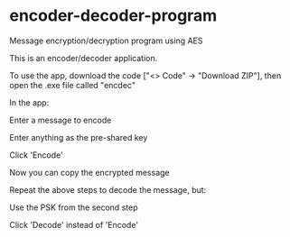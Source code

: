 # encoder-decoder-program
Message encryption/decryption program using AES

This is an encoder/decoder application. 

To use the app, download the code ["<> Code" -> "Download ZIP"], then open the .exe file called "encdec"


In the app:

  Enter a message to encode
  
  Enter anything as the pre-shared key
  
  Click 'Encode'
  
  Now you can copy the encrypted message 

  
Repeat the above steps to decode the message, but:
  
  Use the PSK from the second step
    
  Click 'Decode' instead of 'Encode'
